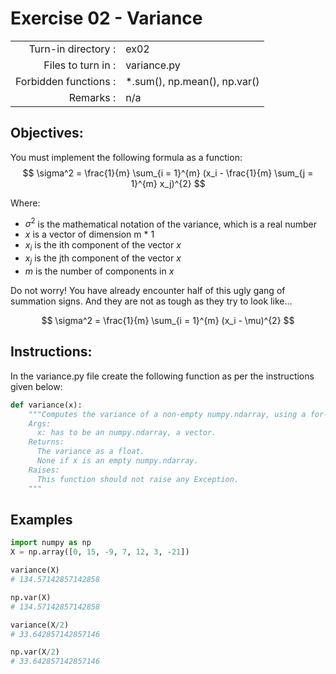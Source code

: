 # Exercise 02 - Variance
|                         |                    |
| -----------------------:| ------------------ |
|   Turn-in directory :   |  ex02              |
|   Files to turn in :    |  variance.py       |
|   Forbidden functions : |  *.sum(), np.mean(), np.var() |
|   Remarks :             |  n/a               |

## Objectives:

You must implement the following formula as a function:  
$$
\sigma^2 = \frac{1}{m} \sum_{i = 1}^{m} (x_i - \frac{1}{m} \sum_{j = 1}^{m} x_j)^{2} 
$$

Where: 
- $\sigma^2$ is the mathematical notation of the variance, which is a real number
- $x$ is a vector of dimension m * 1
- $x_i$ is the ith component of the vector $x$
- $x_j$ is the jth component of the vector $x$
- $m$ is the number of components in $x$

Do not worry! You have already encounter half of this ugly gang of summation signs.
And they are not as tough as they try to look like... 

$$
\sigma^2 = \frac{1}{m} \sum_{i = 1}^{m} (x_i - \mu)^{2}
$$


## Instructions:

In the variance.py file create the following function as per the instructions given below:
```python
def variance(x):
    """Computes the variance of a non-empty numpy.ndarray, using a for-loop.
    Args:
      x: has to be an numpy.ndarray, a vector.
    Returns:
      The variance as a float.
      None if x is an empty numpy.ndarray.
    Raises:
      This function should not raise any Exception.
    """
```

## Examples

```python
import numpy as np
X = np.array([0, 15, -9, 7, 12, 3, -21])

variance(X)
# 134.57142857142858

np.var(X)
# 134.57142857142858

variance(X/2)
# 33.642857142857146

np.var(X/2)
# 33.642857142857146
```

